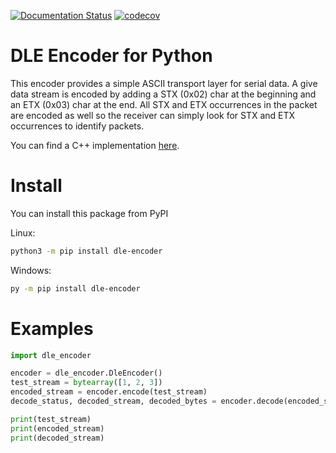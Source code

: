 [![Documentation Status](https://readthedocs.org/projects/dle-encoder/badge/?version=latest)](https://dle-encoder.readthedocs.io/en/latest/?badge=latest)
[![codecov](https://codecov.io/gh/robamu-org/py-dle-encoder/branch/main/graph/badge.svg?token=GQ5VW8PKKS)](https://codecov.io/gh/robamu-org/py-dle-encoder)

DLE Encoder for Python
======

This encoder provides a simple ASCII transport layer for serial data.
A give data stream is encoded by adding a STX (0x02) char at the beginning and an ETX (0x03) char at the end.
All STX and ETX occurrences in the packet are encoded as well so the receiver can simply look for STX and ETX
occurrences to identify packets.

You can find a C++ implementation
[here](https://egit.irs.uni-stuttgart.de/fsfw/fsfw/src/branch/master/globalfunctions/DleEncoder.cpp).

# Install

You can install this package from PyPI

Linux:

```sh
python3 -m pip install dle-encoder
```

Windows:

```sh
py -m pip install dle-encoder
```

# Examples

```py
import dle_encoder

encoder = dle_encoder.DleEncoder()
test_stream = bytearray([1, 2, 3])
encoded_stream = encoder.encode(test_stream)
decode_status, decoded_stream, decoded_bytes = encoder.decode(encoded_stream)

print(test_stream)
print(encoded_stream)
print(decoded_stream)
```
